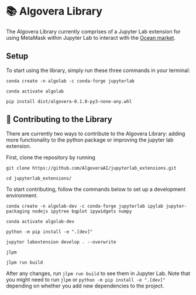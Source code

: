 # 📚 Algovera Library 

The Algovera Library currently comprises of a Jupyter Lab extension for using MetaMask within Jupyter Lab to interact with the [Ocean market](https://market.oceanprotocol.com/).

## Setup

To start using the library, simply run these three commands in your terminal:

```
conda create -n algolab -c conda-forge jupyterlab

conda activate algolab

pip install dist/algovera-0.1.0-py3-none-any.whl

```

## 🚧 Contributing to the Library

There are currently two ways to contribute to the Algovera Library: adding more functionality to the python package or improving the jupyter lab extension.

First, clone the repository by running
```
git clone https://github.com/AlgoveraAI/jupyterlab_extensions.git

cd jupyterlab_extensions/
```

To start contributing, follow the commands below to set up a development environment.

```
conda create -n algolab-dev -c conda-forge jupyterlab ipylab jupyter-packaging nodejs ipytree bqplot ipywidgets numpy

conda activate algolab-dev

python -m pip install -e ".[dev]"

jupyter labextension develop . --overwrite

jlpm

jlpm run build
```

After any changes, run `jlpm run build` to see them in Jupyter Lab. Note that you might need to run `jlpm` or `python -m pip install -e ".[dev]"` depending on whether you add new dependencies to the project.
